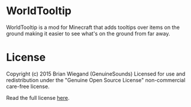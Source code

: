 WorldTooltip
========
WorldTooltip is a mod for Minecraft that adds tooltips over items on the ground making it easier to see what's on the ground from far away.

License
=======
Copyright (c) 2015 Brian Wiegand (GenuineSounds)
Licensed for use and redistribution under the "Genuine Open Source License" non-commercial care-free license.

Read the full license [here](LICENSE.md).
